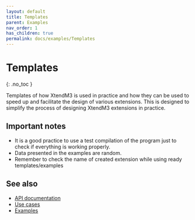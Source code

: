 ```yaml
---
layout: default
title: Templates
parent: Examples
nav_order: 1
has_children: true
permalink: docs/examples/Templates
---
```


# Templates
{: .no_toc }

Templates of how XtendM3 is used in practice and how they can be used to speed up and facilitate the design of various extensions. This is designed to simplify the process of designing XtendM3 extensions in practice.


## Important notes
- It is a good practice to use a test compilation of the program just to check if everything is working properly.
- Data presented in the examples are random.
- Remember to check the name of created extension while using ready templates/examples
 
 
## See also
- [API documentation](../../documentation/api-specification)
- [Use cases](../../../examples/use-cases)
- [Examples](../../../examples)

